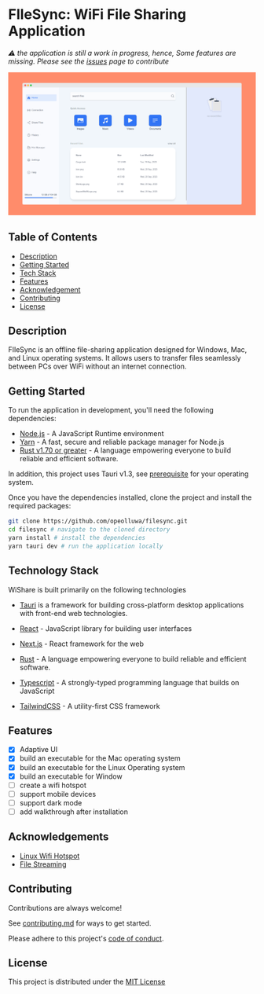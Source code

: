 # FIleSync: WiFi File Sharing Application

_⚠️ the application is still a work in progress, hence, Some features are missing. Please see the [issues](https://github.com/opeolluwa/send-file/issues) page to contribute_

![screenshot](screenshots/filesync.png)

## Table of Contents

- [Description](#description)
- [Getting Started](#getting-started)
- [Tech Stack](#technology-stack)
- [Features](#features)
- [Acknowledgement](#acknowledgements)
- [Contributing](#contributing)
- [License](#license)

## Description

FIleSync is an offline file-sharing application designed for Windows, Mac, and Linux operating systems. It allows users to transfer files seamlessly between PCs over WiFi without an internet connection.

## Getting Started

To run the application in development, you'll need the following dependencies:

- [Node.js](https://nodejs.org) - A JavaScript Runtime environment
- [Yarn](https://yarnpkg.com/) - A fast, secure and reliable package manager for Node.js
- [Rust v1.70 or greater](https://www.rust-lang.org/) - A language empowering everyone
  to build reliable and efficient software.

In addition, this project uses Tauri v1.3, see [prerequisite](https://tauri.app/v1/guides/getting-started/prerequisites/) for your operating system.

Once you have the dependencies installed, clone the project and install the required packages:

```sh
git clone https://github.com/opeolluwa/filesync.git
cd filesync # navigate to the cloned directory
yarn install # install the dependencies
yarn tauri dev # run the application locally

```

## Technology Stack

WiShare is built primarily on the following technologies

- [Tauri](https://tauri.app/) is a framework for building cross-platform desktop applications with front-end web technologies.
- [React](https://react.dev/) - JavaScript library for building user interfaces
- [Next.js](https://nextjs.org/) - React framework for the web
- [Rust](rust-lang.org/) - A language empowering everyone
  to build reliable and efficient software.
- [Typescript](https://typescript-lang.org) - A strongly-typed programming language that builds on JavaScript

- [TailwindCSS](https://tailwindcss.com) - A utility-first CSS framework

## Features

- [x] Adaptive UI
- [x] build an executable for the Mac operating system
- [x] build an executable for the Linux Operating system
- [x] build an executable for Window
- [ ] create a wifi hotspot
- [ ] support mobile devices
- [ ] support dark mode
- [ ] add walkthrough after installation

## Acknowledgements

- [Linux Wifi Hotspot](https://awesomeopensource.com/project/elangosundar/awesome-README-templateshttps://github.com/lakinduakash/linux-wifi-hotspot)
- [File Streaming](https://github.com/tokio-rs/axum/tree/main/examples/stream-to-file)

## Contributing

Contributions are always welcome!

See [contributing.md](./CONTRIBUTING.md) for ways to get started.

Please adhere to this project's [code of conduct](CODE_OF_CONDUCT.md).

## License

This project is distributed under the [MIT License](./LICENSE)
